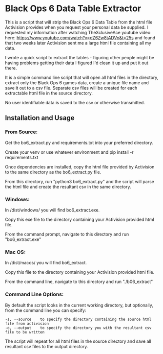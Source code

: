 # Black Ops 6 Data Table Extractor

This is a script that will strip the Black Ops 6 Data Table from the html file Activision provides when you request your personal data be supplied.  I requested my information after watching TheXclusiveAce youtube video here:  https://www.youtube.com/watch?v=dZ6Zw8tADVo&t=25s and found that two weeks later Activision sent me a large html file containing all my data.

I wrote a quick script to extract the tables - figuring other people might be having problems getting their data I figured I'd clean it up and put it out there.

It is a simple command line script that will open all html files in the directory, extract only the Black Ops 6 games data, create a unique file name and save it out to a csv file.  Separate csv files will be created for each extractable html file in the source directory.

No user identifiable data is saved to the csv or otherwise transmitted.

## Installation and Usage

### From Source:

Get the bo6_extract.py and requirements.txt into your preferred directory.

Create your venv or use whatever environment and pip install -r requirements.txt

Once dependencies are installed, copy the html file provided by Activision to the same directory as the bo6_extract.py file.

From this directory, run "python3 bo6_extract.py" and the script will parse the html file and create the resultant csv in the same directory.

### Windows:

In /dist/windows/ you will find bo6_extract.exe.

Copy this exe file to the directory containing your Activision provided html file.

From the command prompt, navigate to this directory and run "bo6_extract.exe"


### Mac OS:

In /dist/macos/ you will find bo6_extract.

Copy this file to the directory containing your Activision provided html file.

From the command line, navigate to this directory and run "./b06_extract"

### Command Line Options:

By default the script looks in the current working directory, but optionally, from the command line you can specify:

    -s, --source    to specify the directory containing the source html file from activision
    -o, --output    to specify the directory you with the resultant csv file to be written

The script will repeat for all html files in the source directory and save all resultant csv files to the output directory.
